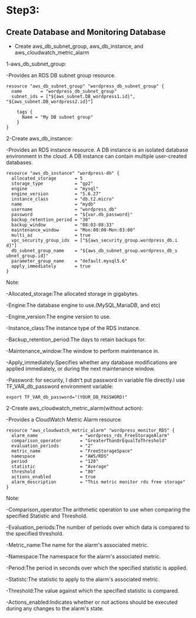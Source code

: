 # Step3:

## Create Database and Monitoring Database
  
- Create aws_db_subnet_group, aws_db_instance, and aws_cloudwatch_metric_alarm

1-aws_db_subnet_group:

-Provides an RDS DB subnet group resource.
````
resource "aws_db_subnet_group" "wordpress_db_subnet_group" {     
  name       = "wordpress_db_subnet_group"
  subnet_ids = ["${aws_subnet.DB_wordpress1.id}", "${aws_subnet.DB_wordpress2.id}"]
    
    tags {
      Name = "My DB subnet group"
    }
}
````

2-Create aws_db_instance:

-Provides an RDS instance resource. A DB instance is an isolated database environment in the cloud. A DB instance can contain multiple user-created databases.
````
resource "aws_db_instance" "wordpress-db" {
  allocated_storage       = 5
  storage_type            = "gp2"
  engine                  = "mysql"
  engine_version          = "5.6.27"
  instance_class          = "db.t2.micro"
  name                    = "mydb"
  username                = "wordpress_db"
  password                = "${var.db_password}"
  backup_retention_period = "30"
  backup_window           = "08:03-08:33"
  maintenance_window      = "Mon:00:00-Mon:03:00"
  multi_az                = true
  vpc_security_group_ids  = ["${aws_security_group.wordpress_db.i    d}"]
  db_subnet_group_name    = "${aws_db_subnet_group.wordpress_db_s    ubnet_group.id}"
  parameter_group_name    = "default.mysql5.6"
  apply_immediately       = true
}
````
Note:

-Allocated_storage:The allocated storage in gigabytes.

-Engine:The database engine to use.(MySQL,MariaDB, and etc)

-Engine_version:The engine version to use.

-Instance_class:The instance type of the RDS instance.

-Backup_retention_period:The days to retain backups for.

-Maintenance_window:The window to perform maintenance in.

-Apply_immediately:Specifies whether any database modifications are applied immediately, or during the next maintenance window.

-Password: for security, I didn't put password in variable file directly.I use TF_VAR_db_password environment variable:
````
export TF_VAR_db_password="(YOUR_DB_PASSWORD)"
````

2-Create aws_cloudwatch_metric_alarm(without action):

-Provides a CloudWatch Metric Alarm resource.
````
resource "aws_cloudwatch_metric_alarm" "wordpress_monitor_RDS" {
  alarm_name                = "wordpress_rds_FreeStorageAlarm"
  comparison_operator       = "GreaterThanOrEqualToThreshold"
  evaluation_periods        = "2"    
  metric_name               = "FreeStorageSpace"
  namespace                 = "AWS/RDS"
  period                    = "120"  
  statistic                 = "Average"
  threshold                 = "80"   
  actions_enabled           = true   
  alarm_description         = "This metric monitor rds free storage"
}                                    
````
Note:

-Comparison_operator:The arithmetic operation to use when comparing the specified Statistic and Threshold.

-Evaluation_periods:The number of periods over which data is compared to the specified threshold.

-Metric_name:The name for the alarm's associated metric.

-Namespace:The namespace for the alarm's associated metric. 

-Period:The period in seconds over which the specified statistic is applied.

-Statistc:The statistic to apply to the alarm's associated metric. 

-Threshold:The value against which the specified statistic is compared.

-Actions_enabled:Indicates whether or not actions should be executed during any changes to the alarm's state.

